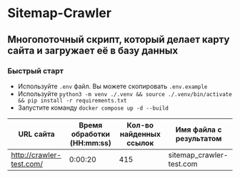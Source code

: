 # Sitemap-Crawler
## Многопоточный скрипт, который делает карту сайта и загружает её в базу данных
### Быстрый старт
- Используйте `.env` файл. Вы можете скопировать `.env.example`
- Используйте `python3 -m venv ./.venv && source ./.venv/bin/activate && pip install -r requirements.txt` 
- Запустите команду `docker compose up -d --build`


| URL сайта                | Время обработки (HH:mm:ss) | Кол-во найденных ссылок | Имя файла с результатом   |
|--------------------------|--------------------------|---------------------------|---------------------------|
| http://crawler-test.com/ | 0:00:20                  | 415                       | sitemap_crawler-test.com  |

